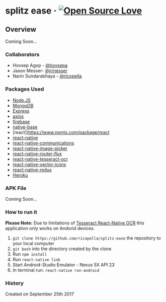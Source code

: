 # splitz ease &middot; [![Open Source Love](https://badges.frapsoft.com/os/mit/mit.svg?v=102)](https://github.com/ellerbrock/open-source-badge/)

## Overview

Coming Soon...

### Collaborators

* Hovsep Agop - [@hovsepa](https://github.com/hovsepa)
* Jason Messer- [@jrmesser](https://github.com/jrmesser)
* Narin Sundarabhaya - [@ricopella](https://github.com/ricopella)

### Packages Used

* [Node.JS](https://www.npmjs.com/)
* [MongoDB](https://www.npmjs.com/package/mongodb)
* [Express](https://www.npmjs.com/package/express)
* [axios](https://www.npmjs.com/package/axios)
* [firebase](https://www.npmjs.com/package/firebase)
* [native-base](https://www.npmjs.com/package/native-base)
* [react](https://www.npmjs.com/package/react
* [react-native](https://www.npmjs.com/package/react-native)
* [react-native-communications](https://www.npmjs.com/package/react-native-communications)
* [react-native-image-picker](https://www.npmjs.com/package/react-native-image-picker)
* [react-native-router-flux](https://www.npmjs.com/package/react-router-flux)
* [react-native-tesseract-ocr](https://www.npmjs.com/package/react-native-tesseract-ocr)
* [react-native-vector-icons](https://www.npmjs.com/package/react-native-vector-icons)
* [react-native-redux](https://www.npmjs.com/package/redux)
* [Heroku](https://www.npmjs.com/package/heroku)
### APK File

Coming Soon...

### How to run it

**Please Note:** Due to limitations of [Tesseract React-Native OCR](https://github.com/jonathanpalma/react-native-tesseract-ocr) this application only works on Andorid devices.

1. `git clone https://github.com/ricopella/splitz-ease` the repository to your local computer
2. `git bash` into the directory created by the clone
3. Run `npm install`
4. Run `react-native link`
5. Start Android-Studio Emulator - Nexus 5X API 23
6. In terminal run: `react-native run-android` 

### History

Created on September 25th 2017





